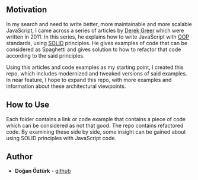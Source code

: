 ## Motivation

In my search and need to write better, more maintainable and more scalable JavaScript, I came across a series of articles by [Derek Greer](https://github.com/derekgreer) which were written in 2011. In this series, he explains how to write JavaScript with [OOP](https://en.wikipedia.org/wiki/Object-oriented_programming) standards, using [SOLID](https://en.wikipedia.org/wiki/SOLID_(object-oriented_design)) principles. He gives examples of code that can be considered as Spaghetti and gives solution to how to refactor that code according to the said principles.

Using this articles and code examples as my starting point, I created this repo, which includes modernized and tweaked versions of said examples. In near feature, I hope to expand this repo, with more examples and information about these architectural viewpoints.

## How to Use

Each folder contains a link or code example that contains a piece of code which can be considered as not that good. The repo contains refactored code. By examining these side by side, some insight can be gained about using SOLID principles with JavaScript code.

## Author

* **Doğan Öztürk** - [github](https://github.com/doganozturk)